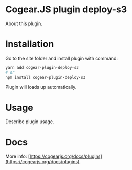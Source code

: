 # Cogear.JS plugin **deploy-s3**

About this plugin.

# Installation

Go to the site folder and install plugin with command:
```bash
yarn add cogear-plugin-deploy-s3
# or 
npm install cogear-plugin-deploy-s3
```

Plugin will loads up automatically.

# Usage

Describe plugin usage.

# Docs

More info: [https://cogearjs.org/docs/plugins](https://cogearjs.org/docs/plugins).
